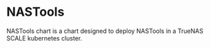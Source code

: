 # NASTools

NASTools chart is a chart designed to deploy NASTools in a TrueNAS SCALE kubernetes cluster.
